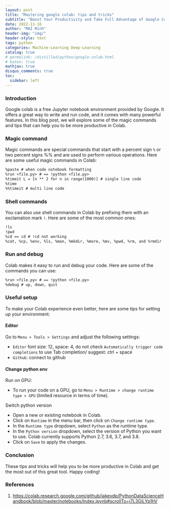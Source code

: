 ```yaml
---
layout: post
title: "Mastering google colab: tips and tricks"
subtitle: "Boost Your Productivity and Take Full Advantage of Google Colab's Powerful Features"
date: 2022-11-16
author: "MAI Minh"
header-img: "img/"
header-style: text
tags: python
categories: Machine-Learning Deep-Learning
catalog: true
# permalink: /distilled/python/google-colab.html
# katex: true
mathjax: true
disqus_comments: true
toc:
  sidebar: left
---
```


<!-- <b>Last modified: <script>document.write( document.lastModified );</script> -->

### Introduction

Google colab is a free Jupyter notebook environment provided by Google. It offers a great way to write and run code, and it comes with many powerful features. In this blog post, we will explore some of the magic commands and tips that can help you to be more productive in Colab.
### Magic command

Magic commands are special commands that start with a percent sign `%` or two percent signs %% and are used to perform various operations. Here are some useful magic commands in Colab:

```txt
%paste # when code notebook formatting
%run <file.py> # == !python <file.py>
%timeit L = [n ** 2 for n in range(1000)] # single line code
%time 
%%timeit # multi line code
```

### Shell commands

You can also use shell commands in Colab by prefixing them with an exclamation mark `!`. Here are some of the most common ones:

```txt
!ls
!pwd
%cd == cd # !cd not working
%cat, %cp, %env, %ls, %man, %mkdir, %more, %mv, %pwd, %rm, and %rmdir
```

### Run and debug

Colab makes it easy to run and debug your code. Here are some of the commands you can use:

```txt
%run <file.py> # == !python <file.py>
%debug # up, down, quit
```

### Useful setup
To make your Colab experience even better, here are some tips for setting up your environment:

#### Editor

Go to `Menu > Tools > Settings` and adjust the following settings:
- `Editor` font size: 12, space: 4, do not check `Automatically trigger code completions` to use Tab completion/ suggest: ctrl + space
- `Github`: connect to github

#### Change python env

Run on GPU:
- To run your code on a GPU, go to `Menu > Runtime > change runtime type > GPU` (limited resource in terms of time).

Switch python version
- Open a new or existing notebook in Colab.
- Click on `Runtime` in the menu bar, then click on `Change runtime type`.
- In the `Runtime type` dropdown, select `Python` as the runtime type.
- In the `Python version` dropdown, select the version of Python you want to use. Colab currently supports Python 2.7, 3.6, 3.7, and 3.8.
- Click on `Save` to apply the changes.
### Conclusion

These tips and tricks will help you to be more productive in Colab and get the most out of this great tool. Happy coding!
### References

1. <https://colab.research.google.com/github/jakevdp/PythonDataScienceHandbook/blob/master/notebooks/Index.ipynb#scrollTo=j7L3GiLYp1hV>
